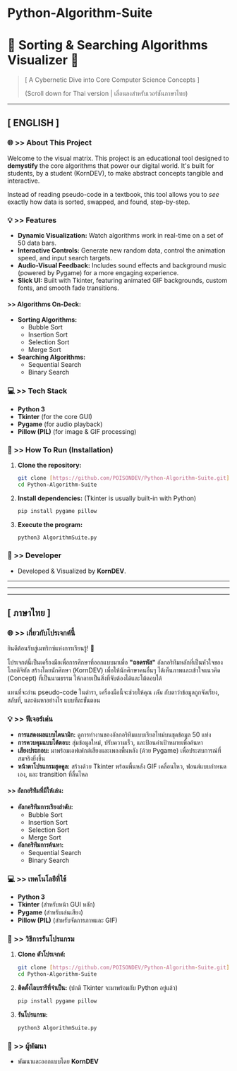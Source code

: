 ﻿# Python-Algorithm-Suite

# 🚀 Sorting & Searching Algorithms Visualizer 🚀

> [ A Cybernetic Dive into Core Computer Science Concepts ]
> 
> (Scroll down for Thai version | เลื่อนลงสำหรับเวอร์ชันภาษาไทย)

---

## [ ENGLISH ]

### 🌐 >> About This Project

Welcome to the visual matrix. This project is an educational tool designed to **demystify** the core algorithms that power our digital world. It's built for students, by a student (KornDEV), to make abstract concepts tangible and interactive.

Instead of reading pseudo-code in a textbook, this tool allows you to *see* exactly how data is sorted, swapped, and found, step-by-step.

### 💡 >> Features

* **Dynamic Visualization:** Watch algorithms work in real-time on a set of 50 data bars.
* **Interactive Controls:** Generate new random data, control the animation speed, and input search targets.
* **Audio-Visual Feedback:** Includes sound effects and background music (powered by Pygame) for a more engaging experience.
* **Slick UI:** Built with Tkinter, featuring animated GIF backgrounds, custom fonts, and smooth fade transitions.

#### >> Algorithms On-Deck:

* **Sorting Algorithms:**
    * Bubble Sort
    * Insertion Sort
    * Selection Sort
    * Merge Sort
* **Searching Algorithms:**
    * Sequential Search
    * Binary Search

### 💻 >> Tech Stack

* **Python 3**
* **Tkinter** (for the core GUI)
* **Pygame** (for audio playback)
* **Pillow (PIL)** (for image & GIF processing)

### 🚀 >> How To Run (Installation)

1.  **Clone the repository:**
    ```bash
    git clone [https://github.com/POISONDEV/Python-Algorithm-Suite.git](https://github.com/POISONDEV/Python-Algorithm-Suite.git)
    cd Python-Algorithm-Suite
    ```
2.  **Install dependencies:** (Tkinter is usually built-in with Python)
    ```bash
    pip install pygame pillow
    ```
3.  **Execute the program:**
    ```bash
    python3 AlgorithmSuite.py
    ```

### 👤 >> Developer

* Developed & Visualized by **KornDEV**.

---
---
---

## [ ภาษาไทย ]

### 🌐 >> เกี่ยวกับโปรเจกต์นี้

ยินดีต้อนรับสู่เมทริกซ์แห่งการเรียนรู้! 🤖

โปรเจกต์นี้เป็นเครื่องมือเพื่อการศึกษาที่ออกแบบมาเพื่อ **"ถอดรหัส"** อัลกอริทึมหลักที่เป็นหัวใจของโลกดิจิทัล สร้างโดยนักศึกษา (KornDEV) เพื่อให้นักศึกษาคนอื่นๆ ได้เห็นภาพและเข้าใจแนวคิด (Concept) ที่เป็นนามธรรม ให้กลายเป็นสิ่งที่จับต้องได้และโต้ตอบได้

แทนที่จะอ่าน pseudo-code ในตำรา, เครื่องมือนี้จะช่วยให้คุณ *เห็น* กับตาว่าข้อมูลถูกจัดเรียง, สลับที่, และค้นหาอย่างไร แบบทีละขั้นตอน

### 💡 >> ฟีเจอร์เด่น

* **การแสดงผลแบบไดนามิก:** ดูการทำงานของอัลกอริทึมแบบเรียลไทม์บนชุดข้อมูล 50 แท่ง
* **การควบคุมแบบโต้ตอบ:** สุ่มข้อมูลใหม่, ปรับความเร็ว, และป้อนค่าเป้าหมายเพื่อค้นหา
* **เสียงประกอบ:** มาพร้อมเอฟเฟกต์เสียงและเพลงพื้นหลัง (ด้วย Pygame) เพื่อประสบการณ์ที่สมจริงยิ่งขึ้น
* **หน้าตาโปรแกรมสุดคูล:** สร้างด้วย Tkinter พร้อมพื้นหลัง GIF เคลื่อนไหว, ฟอนต์แบบกำหนดเอง, และ transition ที่ลื่นไหล

#### >> อัลกอริทึมที่มีให้เล่น:

* **อัลกอริทึมการเรียงลำดับ:**
    * Bubble Sort
    * Insertion Sort
    * Selection Sort
    * Merge Sort
* **อัลกอริทึมการค้นหา:**
    * Sequential Search
    * Binary Search

### 💻 >> เทคโนโลยีที่ใช้

* **Python 3**
* **Tkinter** (สำหรับหน้า GUI หลัก)
* **Pygame** (สำหรับเล่นเสียง)
* **Pillow (PIL)** (สำหรับจัดการภาพและ GIF)

### 🚀 >> วิธีการรันโปรแกรม

1.  **Clone ตัวโปรเจกต์:**
    ```bash
    git clone [https://github.com/POISONDEV/Python-Algorithm-Suite.git](https://github.com/POISONDEV/Python-Algorithm-Suite.git)
    cd Python-Algorithm-Suite
    ```
2.  **ติดตั้งไลบรารีที่จำเป็น:** (ปกติ Tkinter จะมาพร้อมกับ Python อยู่แล้ว)
    ```bash
    pip install pygame pillow
    ```
3.  **รันโปรแกรม:**
    ```bash
    python3 AlgorithmSuite.py
    ```

### 👤 >> ผู้พัฒนา

* พัฒนาและออกแบบโดย **KornDEV**
